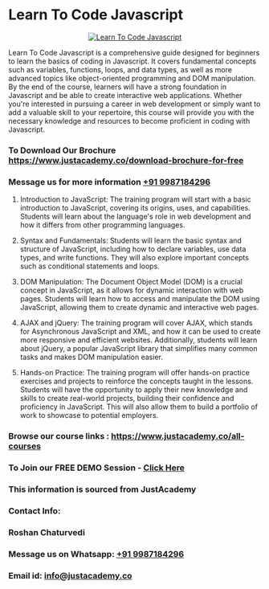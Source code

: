 # Learn To Code Javascript

<p align="center">
  <a href="https://justacademy.co/course-detail/javascript-training">
    <img src="https://justacademy.co/storage2/course_image/1676636853_course_image.webp" alt="Learn To Code Javascript">
  </a>
</p>


Learn To Code Javascript is a comprehensive guide designed for beginners to learn the basics of coding in Javascript. It covers fundamental concepts such as variables, functions, loops, and data types, as well as more advanced topics like object-oriented programming and DOM manipulation. By the end of the course, learners will have a strong foundation in Javascript and be able to create interactive web applications. Whether you're interested in pursuing a career in web development or simply want to add a valuable skill to your repertoire, this course will provide you with the necessary knowledge and resources to become proficient in coding with Javascript.
### To Download Our Brochure https://www.justacademy.co/download-brochure-for-free
### Message us for more information [+91 9987184296](https://api.whatsapp.com/send?phone=919987184296)
1) Introduction to JavaScript: The training program will start with a basic introduction to JavaScript, covering its origins, uses, and capabilities. Students will learn about the language's role in web development and how it differs from other programming languages.

2) Syntax and Fundamentals: Students will learn the basic syntax and structure of JavaScript, including how to declare variables, use data types, and write functions. They will also explore important concepts such as conditional statements and loops.

3) DOM Manipulation: The Document Object Model (DOM) is a crucial concept in JavaScript, as it allows for dynamic interaction with web pages. Students will learn how to access and manipulate the DOM using JavaScript, allowing them to create dynamic and interactive web pages.

4) AJAX and jQuery: The training program will cover AJAX, which stands for Asynchronous JavaScript and XML, and how it can be used to create more responsive and efficient websites. Additionally, students will learn about jQuery, a popular JavaScript library that simplifies many common tasks and makes DOM manipulation easier.

5) Hands-on Practice: The training program will offer hands-on practice exercises and projects to reinforce the concepts taught in the lessons. Students will have the opportunity to apply their new knowledge and skills to create real-world projects, building their confidence and proficiency in JavaScript. This will also allow them to build a portfolio of work to showcase to potential employers.

### Browse our course links : https://www.justacademy.co/all-courses 
### To Join our FREE DEMO Session - [Click Here](https://www.justacademy.co/register-for-course-demo)


### This information is sourced from JustAcademy
### Contact Info:
### Roshan Chaturvedi
### Message us on Whatsapp: [+91 9987184296](https://api.whatsapp.com/send?phone=919987184296)
### Email id: [info@justacademy.co](mailto:info@justacademy.co)
                    